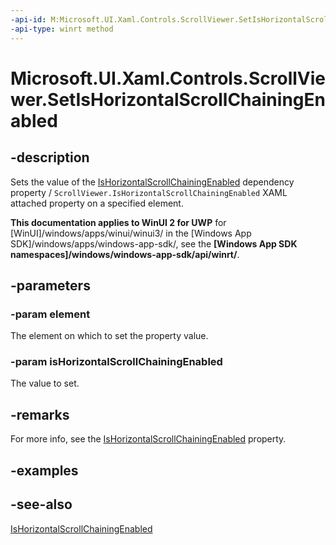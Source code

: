 ```yaml
---
-api-id: M:Microsoft.UI.Xaml.Controls.ScrollViewer.SetIsHorizontalScrollChainingEnabled(Microsoft.UI.Xaml.DependencyObject,System.Boolean)
-api-type: winrt method
---
```


<!-- Method syntax
public void SetIsHorizontalScrollChainingEnabled(Windows.UI.Xaml.DependencyObject element, System.Boolean isHorizontalScrollChainingEnabled)
-->

# Microsoft.UI.Xaml.Controls.ScrollViewer.SetIsHorizontalScrollChainingEnabled

## -description
Sets the value of the [IsHorizontalScrollChainingEnabled](scrollviewer_ishorizontalscrollchainingenabled.md) dependency property / `ScrollViewer.IsHorizontalScrollChainingEnabled` XAML attached property on a specified element.

**This documentation applies to WinUI 2 for UWP** for [WinUI]/windows/apps/winui/winui3/ in the [Windows App SDK]/windows/apps/windows-app-sdk/, see the **[Windows App SDK namespaces]/windows/windows-app-sdk/api/winrt/**.

## -parameters
### -param element
The element on which to set the property value.

### -param isHorizontalScrollChainingEnabled
The value to set.

## -remarks
For more info, see the [IsHorizontalScrollChainingEnabled](scrollviewer_ishorizontalscrollchainingenabled.md) property.

## -examples

## -see-also
[IsHorizontalScrollChainingEnabled](scrollviewer_ishorizontalscrollchainingenabled.md)
